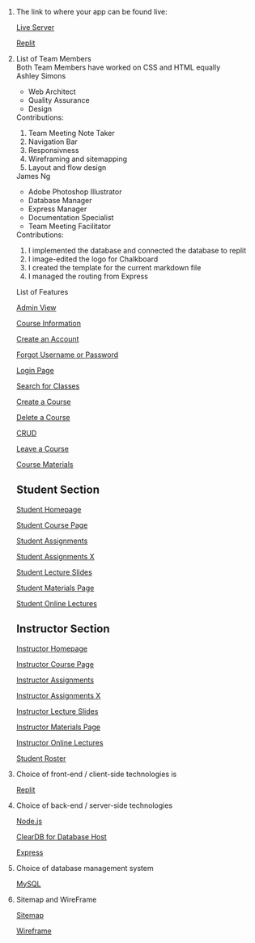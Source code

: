<ol> 
  <li> The link to where your app can be found live: </li>
  
[Live Server](https://Final-Chalkboard.ashleysi.repl.co)

[Replit](https://replit.com/@ashleysi/Final-Chalkboard)

<li>List of Team Members</li>
Both Team Members have worked on CSS and HTML equally<br>
Ashley Simons <br>
<ul>
<li>Web Architect</li>
<li>Quality Assurance</li>
<li>Design</li>
</ul>
Contributions: 
<ol>
  <li>Team Meeting Note Taker</li>
  <li>Navigation Bar</li>
  <li>Responsivness</li>
  <li>Wireframing and sitemapping</li>
  <li>Layout and flow design</li>
</ol>
James Ng
<ul>
  <li>Adobe Photoshop Illustrator</li>
  <li>Database Manager</li>
  <li>Express Manager</li>
  <li>Documentation Specialist</li>
  <li>Team Meeting Facilitator</li>
</ul>
Contributions: 
<ol>
  <li>I implemented the database and connected the database to replit</li>
  <li>I image-edited the logo for Chalkboard</li>
  <li>I created the template for the current markdown file</li>
  <li>I managed the routing from Express</li>

</ol>

 List of Features

[Admin View](https://final-chalkboard.ashleysi.repl.co/AdminView)

[Course Information](https://final-chalkboard.ashleysi.repl.co/CourseInformation)

[Create an Account](https://final-chalkboard.ashleysi.repl.co/CreateAnAccount)

[Forgot Username or Password](https://final-chalkboard.ashleysi.repl.co/ForgotUsernameAndPassword)

[Login Page](https://Final-Chalkboard.ashleysi.repl.co)

[Search for Classes](https://final-chalkboard.ashleysi.repl.co/SearchForClasses)

[Create a Course](https://final-chalkboard.ashleysi.repl.co/CreateACourse)

[Delete a Course](https://final-chalkboard.ashleysi.repl.co/DeleteACourse)

[CRUD](https://final-chalkboard.ashleysi.repl.co/CRUD)

[Leave a Course](https://final-chalkboard.ashleysi.repl.co/LeaveACourse)
  
[Course Materials](https://final-chalkboard.ashleysi.repl.co/CourseMaterials)

## Student Section

[Student Homepage](https://final-chalkboard.ashleysi.repl.co/StudentHomepage)

[Student Course Page](https://final-chalkboard.ashleysi.repl.co/StudentCoursePage)

[Student Assignments](https://final-chalkboard.ashleysi.repl.co/StudentAssignmentsPage)

[Student Assignments X](https://final-chalkboard.ashleysi.repl.co/StudentAssignmentsXPage)

[Student Lecture Slides](https://final-chalkboard.ashleysi.repl.co/StudentLectureSlidesPage)

[Student Materials Page](https://final-chalkboard.ashleysi.repl.co/StudentMaterialsPage)

[Student Online Lectures](https://final-chalkboard.ashleysi.repl.co/StudentOnlineLecturesPage)

## Instructor Section

[Instructor Homepage](https://final-chalkboard.ashleysi.repl.co/InstructorHomePage)

[Instructor Course Page](https://final-chalkboard.ashleysi.repl.co/InstructorCoursePage)

[Instructor Assignments](https://final-chalkboard.ashleysi.repl.co/InstructorAssignmentsPage)

[Instructor Assignments X](https://final-chalkboard.ashleysi.repl.co/InstructorAssignmentsXPage)

[Instructor Lecture Slides](https://final-chalkboard.ashleysi.repl.co/InstructorLectureSlidesPage)

[Instructor Materials Page](https://final-chalkboard.ashleysi.repl.co/InstructorMaterialsPage)

[Instructor Online Lectures](https://final-chalkboard.ashleysi.repl.co/InstructorLectureSlidesPage)
  
[Student Roster](https://final-chalkboard.ashleysi.repl.co/StudentRoster)

<li> Choice of front-end / client-side technologies is </li>

[Replit](https://replit.com/@ashleysi/Final-Chalkboard)

<li> Choice of back-end / server-side technologies </li>

[Node.js](https://nodejs.org/en/)

[ClearDB for Database Host](https://www.cleardb.com/)

[Express](https://expressjs.com/)

<li> Choice of database management system</li>

[MySQL](https://www.mysql.com/)

<li> Sitemap and WireFrame</li>

[Sitemap](https://github.com/James-GPU/chalkboard/blob/master/Sitemap%20and%20Wireframe/Sitemap/James'%20Sitemap/Sitemap.png)

[Wireframe](https://github.com/James-GPU/chalkboard/tree/master/Sitemap%20and%20Wireframe/Wireframe)

</ol>
